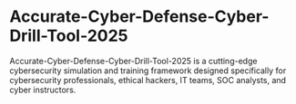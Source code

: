 # Accurate-Cyber-Defense-Cyber-Drill-Tool-2025
Accurate-Cyber-Defense-Cyber-Drill-Tool-2025 is a cutting-edge cybersecurity simulation and training framework designed specifically for cybersecurity professionals, ethical hackers, IT teams, SOC analysts, and cyber instructors.
